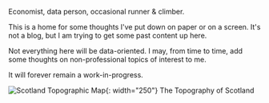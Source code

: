 Economist, data person, occasional runner & climber.

This is a home for some thoughts I've put down on paper or on a screen. It's not a blog, but I am trying to get some past content up here.

Not everything here will be data-oriented. I may, from time to time, add some thoughts on non-professional topics of interest to me.

It will forever remain a work-in-progress.

![Scotland Topographic Map](docs/assets/images/scotland_topo.png){: width="250"}
The Topography of Scotland